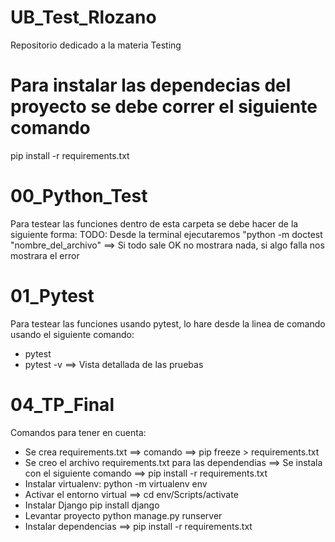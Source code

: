 # UB_Test_Rlozano
Repositorio dedicado a la materia Testing

# Para instalar las dependecias del proyecto se debe correr el siguiente comando
pip install -r requirements.txt

# 00_Python_Test
Para testear las funciones dentro de esta carpeta se debe hacer de la siguiente forma:
TODO: Desde la terminal ejecutaremos "python -m doctest "nombre_del_archivo"   ==> Si todo sale OK no mostrara nada, si algo falla nos mostrara el error


# 01_Pytest
Para testear las funciones usando pytest, lo hare desde la linea de comando usando el siguiente comando:
- pytest
- pytest -v ==> Vista detallada de las pruebas

# 04_TP_Final
Comandos para tener en cuenta:
- Se crea requirements.txt ==> comando ==> pip freeze > requirements.txt
- Se creo el archivo requirements.txt para las dependendias ==> Se instala con el siguiente comando ==> pip install -r requirements.txt
- Instalar virtualenv: python -m virtualenv env
- Activar el entorno virtual ==> cd env/Scripts/activate
- Instalar Django pip install django
- Levantar proyecto python manage.py runserver
- Instalar dependencias ==> pip install -r requirements.txt
